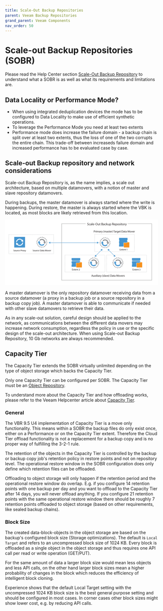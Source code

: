 ```yaml
---
title: Scale-Out Backup Repositories
parent: Veeam Backup Repositories
grand_parent: Veeam Components
nav_order: 50
---
```


# Scale-out Backup Repositories (SOBR)

Please read the Help Center section [Scale-Out Backup Repository](https://helpcenter.veeam.com/docs/backup/vsphere/backup_repository_sobr.html)
to understand what a SOBR is as well as what its requirements and limitations are.

## Data Locality or Performance Mode?

- When using integrated deduplication devices the mode has to be configured to Data Locality to make
  use of efficient synthetic operations.
- To leverage the Performance Mode you need at least two extents
- Performance mode does increase the failure domain - a backup chain is split over at least two
  extents, thus the loss of one of the two corrupts the entire chain. This trade-off between
  increaseds failure domain and increased performance has to be evaluated case by case.

## Scale-out Backup repository and network considerations

Scale-out Backup Repository is, as the name implies, a scale out architecture, based on multiple
datamovers, with a notion of master and slave repository datamovers.

During backups, the master datamover is always started where the write is happening. During restore,
the master is always started where the VBK is located, as most blocks are likely retrieved from this
location.

![SOBR Data Mover](./media/sobr_data_mover.png)

A master datamover is the only repository datamover receiving data from a source datamover (a proxy
in a backup job or a source repository in a backup copy job). A master datamover is able to
communicate if needed with other slave datamovers to retrieve their data.

As in any scale-out solution, careful design should be applied to the network, as communications
between the different data movers may increase network consumption, regardless the policy in use or
the specific design of the scale-out architecture. When using Scale-out Backup Repository, 10 Gb
networks are always recommended.

## Capacity Tier

The Capacity Tier extends the SOBR virtually unlimited depending on the type of object storage
which backs the Capacity Tier.

Only one Capacity Tier can be configured per SOBR. The Capacity Tier must be an
[Object Repository](./object.md).

To understand more about the Capacity Tier and how offloading works, please refer to the
Veeam Helpcenter article about [Capacity Tier](https://helpcenter.veeam.com/docs/backup/vsphere/capacity_tier.html).

### General

The VBR 9.5 U4 implementation of Capacity Tier is a move only functionality. This means within a
SOBR the backup files do only exist once, either on a Performance or on the Capacity Tier extent.
Therefore the Cloud Tier offload functionality is not a replacement for a backup copy and is no
proper way of fulfilling the 3-2-1 rule.

The retention of the objects in the Capacity Tier is controlled by the backup or backup copy job's
retention policy in restore points and not on repository level. The operational restore window in
the SOBR configuration does only define which retention files can be offloaded.

Offloading to object storage will only happen if the retention period and the operational restore
window do overlap. E.g. if you configure 14 retention points with one backup per day and you want
to offload to the Capacity Tier after 14 days, you will never offload anything. If you configure
21 retention points with the same operational restore window there should be roughly 7 retention
points offloaded to object storage (based on other requirements, like sealed backup chains).

### Block Size

The created data-block-objects in the object storage are based on the backup's configured block size
(Storage optimizations). The default is `Local Target` and refers to an uncompressed block size of
1024 KB. Every block is offloaded as a single object in the object storage and thus requires one API
call per read or write operation (GET/PUT).

For the same amount of data a larger block size would mean less objects and less API calls, on the
other hand larger block sizes mean a higher probability of changes in the block which reduces the
efficiency of intelligent block cloning.

Experience shows that the default Local Target setting with the uncompressed 1024 KB block size is
the best general purpose setting and should be configured in most cases. In corner cases other block
sizes might show lower cost, e.g. by reducing API calls.
